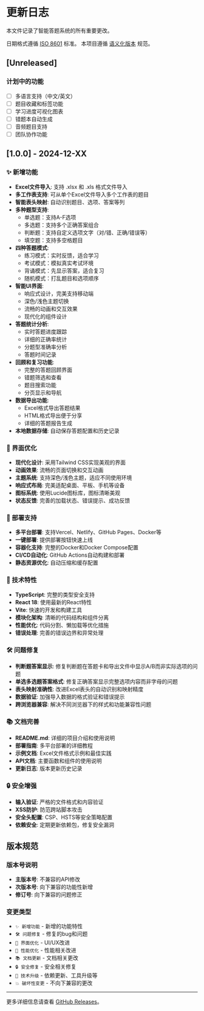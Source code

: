 # 更新日志

本文件记录了智能答题系统的所有重要更改。

日期格式遵循 [ISO 8601](https://iso.org/iso-8601-date-and-time-format.html) 标准。
本项目遵循 [语义化版本](https://semver.org/lang/zh-CN/) 规范。

## [Unreleased]

### 计划中的功能
- [ ] 多语言支持（中文/英文）
- [ ] 题目收藏和标签功能
- [ ] 学习进度可视化图表
- [ ] 错题本自动生成
- [ ] 音频题目支持
- [ ] 团队协作功能

## [1.0.0] - 2024-12-XX

### ✨ 新增功能
- **Excel文件导入**: 支持 .xlsx 和 .xls 格式文件导入
- **多工作表支持**: 可从单个Excel文件导入多个工作表的题目
- **智能表头映射**: 自动识别题目、选项、答案等列
- **多种题型支持**: 
  - 单选题：支持A-F选项
  - 多选题：支持多个正确答案组合
  - 判断题：支持自定义选项文字（对/错、正确/错误等）
  - 填空题：支持多空格题目
- **四种答题模式**:
  - 练习模式：实时反馈，适合学习
  - 考试模式：模拟真实考试环境
  - 背诵模式：先显示答案，适合复习
  - 随机模式：打乱题目和选项顺序
- **智能UI界面**:
  - 响应式设计，完美支持移动端
  - 深色/浅色主题切换
  - 流畅的动画和交互效果
  - 现代化的组件设计
- **答题统计分析**:
  - 实时答题进度跟踪
  - 详细的正确率统计
  - 分题型准确率分析
  - 答题时间记录
- **回顾和复习功能**:
  - 完整的答题回顾界面
  - 错题筛选和查看
  - 题目搜索功能
  - 分页显示和导航
- **数据导出功能**:
  - Excel格式导出答题结果
  - HTML格式导出便于分享
  - 详细的答题报告生成
- **本地数据存储**: 自动保存答题配置和历史记录

### 🎨 界面优化
- **现代化设计**: 采用Tailwind CSS实现美观的界面
- **动画效果**: 流畅的页面切换和交互动画
- **主题系统**: 支持深色/浅色主题，适应不同使用环境
- **响应式布局**: 完美适配桌面、平板、手机等设备
- **图标系统**: 使用Lucide图标库，图标清晰美观
- **状态反馈**: 完善的加载状态、错误提示、成功反馈

### 🚀 部署支持
- **多平台部署**: 支持Vercel、Netlify、GitHub Pages、Docker等
- **一键部署**: 提供部署按钮快速上线
- **容器化支持**: 完整的Docker和Docker Compose配置
- **CI/CD自动化**: GitHub Actions自动构建和部署
- **静态资源优化**: 自动压缩和缓存配置

### 🔧 技术特性
- **TypeScript**: 完整的类型安全支持
- **React 18**: 使用最新的React特性
- **Vite**: 快速的开发和构建工具
- **模块化架构**: 清晰的代码结构和组件分离
- **性能优化**: 代码分割、懒加载等优化措施
- **错误处理**: 完善的错误边界和异常处理

### 🛠️ 问题修复
- **判断题答案显示**: 修复判断题在答题卡和导出文件中显示A/B而非实际选项的问题
- **单选多选题答案格式**: 修复正确答案显示完整选项内容而非字母的问题
- **表头映射准确性**: 改进Excel表头的自动识别和映射精度
- **数据验证**: 加强导入数据的格式验证和错误提示
- **跨浏览器兼容**: 解决不同浏览器下的样式和功能兼容性问题

### 📚 文档完善
- **README.md**: 详细的项目介绍和使用说明
- **部署指南**: 多平台部署的详细教程
- **示例文档**: Excel文件格式示例和最佳实践
- **API文档**: 主要函数和组件的使用说明
- **更新日志**: 版本更新历史记录

### 🔒 安全增强
- **输入验证**: 严格的文件格式和内容验证
- **XSS防护**: 防范跨站脚本攻击
- **安全头配置**: CSP、HSTS等安全策略配置
- **依赖安全**: 定期更新依赖包，修复安全漏洞

## 版本规范

### 版本号说明
- **主版本号**: 不兼容的API修改
- **次版本号**: 向下兼容的功能性新增
- **修订号**: 向下兼容的问题修正

### 变更类型
- `✨ 新增功能` - 新增的功能特性
- `🛠️ 问题修复` - 修复的bug和问题
- `🎨 界面优化` - UI/UX改进
- `🚀 性能优化` - 性能相关改进
- `📚 文档更新` - 文档相关更改
- `🔒 安全修复` - 安全相关修复
- `🔧 技术升级` - 依赖更新、工具升级等
- `💥 破坏性变更` - 不向下兼容的更改

---

更多详细信息请查看 [GitHub Releases](https://github.com/Kearney3/dati/releases)。